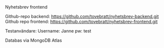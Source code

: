 Nyhetsbrev frontend

Github-repo backend: https://github.com/tovebratt/nyhetsbrev-backend.git
Github repo frontend: https://github.com/tovebratt/nyhetsbrev-frontend.git 

Testanvändare:
Username: Janne
pw: test

Databas via MongoDB Atlas